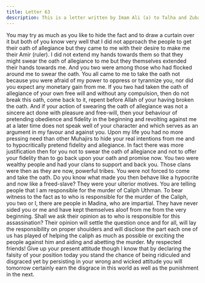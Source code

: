```yaml
---
title: Letter 63
description: This is a letter written by Imam Ali (a) to Talha and Zubayr and sent to them through Imran bin Hasin Khuza'i. Imran was a companion of the Holy Prophet (s). He had embraced Islam before the Battle of...
---
```


You may try as much as you like to hide the fact and to draw a curtain over it but both of you 
know very well that I did not approach the people to get their oath of allegiance but they came 
to me with their desire to make me their Amir (ruler). I did not extend my hands towards them 
so that they might swear the oath of allegiance to me but they themselves extended their 
hands towards me. And you two were among those who had flocked around me to swear the 
oath. 
You all came to me to take the oath not because you were afraid of my power to oppress or 
tyrannize you, nor did you expect any monetary gain from me. If you two had taken the oath 
of allegiance of your own free will and without any compulsion, then do not break this oath, 
come back to it, repent before Allah of your having broken the oath. And if your action of 
swearing the oath of allegiance was not a sincere act done with pleasure and free-will, then 
your behaviour of pretending obedience and fidelity in the beginning and revolting against me 
at a later time does not speak well of your character and which serves as an argument in my 
favour and against you. 
Upon my life you had no more pressing need than other Muhajirs to hide your real intentions 
from me and to hypocritically pretend fidelity and allegiance. In fact there was more 
justification then for you not to swear the oath of allegiance and not to offer your fidelity than 
to go back upon your oath and promise now. 
You two were wealthy people and had your clans to support and back you. Those clans were 
then as they are now, powerful tribes. You were not forced to come and take the oath. Do you 
know what made you then behave like a hypocrite and now like a freed-slave? They were 
your ulterior motives. 
You are telling people that I am responsible for the murder of Caliph Uthman. To bear 
witness to the fact as to who is responsible for the murder of the Caliph, you two or I, there 
are people in Madina, who are impartial. They have never sided you or me and have kept 
themselves aloof from me from the very beginning. Shall we ask their opinion as to who is 
responsible for this assassination? Their opinion will settle the question once and for all, will 
lay the responsibility on proper shoulders and will disclose the part each one of us has played 
of helping the caliph as much as possible or exciting the people against him and aiding and 
abetting the murder. 
My respected friends! Give up your present attitude though I know that by declaring the 
falsity of your position today you stand the chance of being ridiculed and disgraced yet by 
persisting in your wrong and wicked attitude you will tomorrow certainly earn the disgrace in 
this world as well as the punishment in the next.
